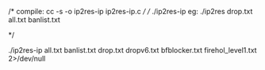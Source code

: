 /* compile: cc -s -o ip2res-ip ip2res-ip.c */
/*
  ./ip2res-ip <list file>
  eg:
  ./ip2res drop.txt all.txt banlist.txt
 
*/

./ip2res-ip all.txt banlist.txt drop.txt dropv6.txt bfblocker.txt firehol_level1.txt 2>/dev/null
